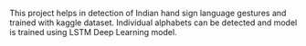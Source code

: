 This project helps in detection of Indian hand sign language gestures and trained with kaggle dataset.
Individual alphabets can be detected and model is trained using LSTM Deep Learning model.
